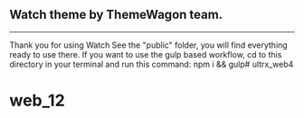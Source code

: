 ## Watch theme by ThemeWagon team.
---
Thank you for using Watch See the "public" folder, you will find everything ready to use there. If you want to use the gulp based workflow, cd to this directory in your terminal and run this command: npm i && gulp# ultrx_web4
# web_12
